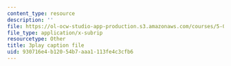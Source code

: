 ```yaml
---
content_type: resource
description: ''
file: https://ol-ocw-studio-app-production.s3.amazonaws.com/courses/5-07sc-biological-chemistry-i-fall-2013/930716e4b12054b7aaa1113fe4c3cfb6_gbOyppJ9OK4.vtt
file_type: application/x-subrip
resourcetype: Other
title: 3play caption file
uid: 930716e4-b120-54b7-aaa1-113fe4c3cfb6
---
```

